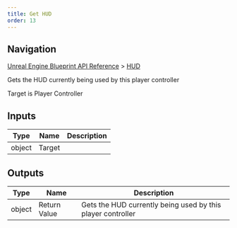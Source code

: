 ```yaml
---
title: Get HUD
order: 13
---
```

## Navigation

[Unreal Engine Blueprint API Reference](https://dev.epicgames.com/documentation/en-us/unreal-engine/BlueprintAPI) > [HUD](https://dev.epicgames.com/documentation/en-us/unreal-engine/BlueprintAPI/HUD)

Gets the HUD currently being used by this player controller

Target is Player Controller

## Inputs

| Type | Name | Description |
| --- | --- | --- |
| object | Target |  |

## Outputs

| Type | Name | Description |
| --- | --- | --- |
| object | Return Value | Gets the HUD currently being used by this player controller |
